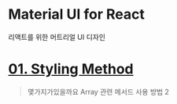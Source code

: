 # Material UI for React

리액트를 위한 머트리얼 UI 디자인

# [01. Styling Method](Style/styling-method.md)

<!-- * [JS30 : 01.Javascript Drum Kit](JS30/01%20-%20JavaScript%20Drum%20Kit/index-START.html) - 2018.11.05. Mon -->

> 몇가지가있을까요
> Array 관련 메서드 사용 방법 2
